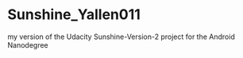 # Sunshine_Yallen011
my version of the Udacity Sunshine-Version-2 project for the Android Nanodegree
